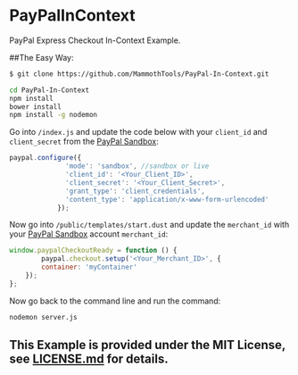 # PayPalInContext

PayPal Express Checkout In-Context Example.

##The Easy Way:

```sh
$ git clone https://github.com/MammothTools/PayPal-In-Context.git
```

```sh
cd PayPal-In-Context
npm install
bower install
npm install -g nodemon
```

Go into `/index.js` and update the code below with your `client_id` and `client_secret` from the [PayPal Sandbox](https://developer.paypal.com):

```js
paypal.configure({
			  'mode': 'sandbox', //sandbox or live
			  'client_id': '<Your_Client_ID>',
			  'client_secret': '<Your_Client_Secret>',
              'grant_type': 'client_credentials',
              'content_type': 'application/x-www-form-urlencoded'
			});
```

Now go into `/public/templates/start.dust` and update the `merchant_id` with your [PayPal Sandbox](https://developer.paypal.com) account `merchant_id`:

```js
window.paypalCheckoutReady = function () { 
        paypal.checkout.setup('<Your_Merchant_ID>', {
        container: 'myContainer'
    }); 
};
```

Now go back to the command line and run the command:

```sh
nodemon server.js
```

## This Example is provided under the MIT License, see [LICENSE.md](https://github.com/MammothTools/PayPal-In-Context/blob/master/LICENSE.md) for details.
